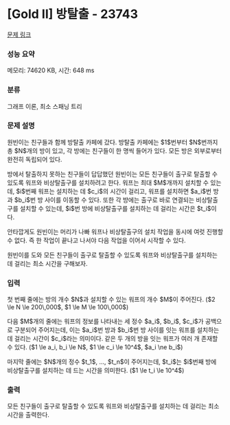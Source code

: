 # [Gold II] 방탈출 - 23743 

[문제 링크](https://www.acmicpc.net/problem/23743) 

### 성능 요약

메모리: 74620 KB, 시간: 648 ms

### 분류

그래프 이론, 최소 스패닝 트리

### 문제 설명

<p><meta charset="utf-8"><meta charset="utf-8"></p>

<p>원빈이는 친구들과 함께 방탈출 카페에 갔다. 방탈출 카페에는 $1$번부터 $N$번까지 총 $N$개의 방이 있고, 각 방에는 친구들이 한 명씩 들어가 있다. 모든 방은 외부로부터 완전히 독립되어 있다.</p>

<p>방에서 탈출하지 못하는 친구들이 답답했던 원빈이는 모든 친구들이 출구로 탈출할 수 있도록 워프와 비상탈출구를 설치하려고 한다. 워프는 최대 $M$개까지 설치할 수 있는데, $i$번째 워프는 설치하는 데 $c_i$의 시간이 걸리고, 워프를 설치하면 $a_i$번 방과 $b_i$번 방 사이를 이동할 수 있다. 또한 각 방에는 출구로 바로 연결되는 비상탈출구를 설치할 수 있는데, $i$번 방에 비상탈출구를 설치하는 데 걸리는 시간은 $t_i$이다.</p>

<p>안타깝게도 원빈이는 머리가 나빠 워프나 비상탈출구의 설치 작업을 동시에 여럿 진행할 수 없다. 즉 한 작업이 끝나고 나서야 다음 작업을 이어서 시작할 수 있다.</p>

<p>원빈이를 도와 모든 친구들이 출구로 탈출할 수 있도록 워프와 비상탈출구를 설치하는 데 걸리는 최소 시간을 구해보자.</p>

### 입력 

 <p dir="ltr">첫 번째 줄에는 방의 개수 $N$과 설치할 수 있는 워프의 개수 $M$이 주어진다. ($2 \le N \le 200\,000$, $1 \le M \le 100\,000$)</p>

<p dir="ltr">다음 $M$개의 줄에는 워프의 정보를 나타내는 세 정수 $a_i$, $b_i$, $c_i$가 공백으로 구분되어 주어지는데, 이는 $a_i$번 방과 $b_i$번 방 사이를 잇는 워프를 설치하는 데 걸리는 시간이 $c_i$라는 의미이다. 같은 두 개의 방을 잇는 워프가 여러 개 존재할 수 있다. ($1 \le a_i, b_i \le N$, $1 \le c_i \le 10^4$, $a_i \ne b_i$)</p>

<p dir="ltr">마지막 줄에는 $N$개의 정수 $t_1$, ..., $t_n$이 주어지는데, $t_i$는 $i$번째 방에 비상탈출구를 설치하는 데 드는 시간을 의미한다. ($1 \le t_i \le 10^4$)</p>

### 출력 

 <p>모든 친구들이 출구로 탈출할 수 있도록 워프와 비상탈출구를 설치하는 데 걸리는 최소 시간을 출력한다.</p>

